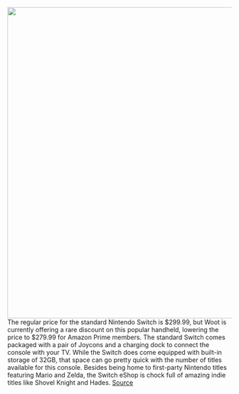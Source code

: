 <img src='https://cdn.vox-cdn.com/thumbor/WgSgRMztkeoOEOKCYVTHFd-rcrU=/0x0:2040x1360/1200x800/filters:focal(857x517:1183x843)/cdn.vox-cdn.com/uploads/chorus_image/image/70488573/Nintendo_Switch.0.jpg' width='700px' /><br/>
The regular price for the standard Nintendo Switch is $299.99, but Woot is currently offering a rare discount on this popular handheld, lowering the price to $279.99 for Amazon Prime members. The standard Switch comes packaged with a pair of Joycons and a charging dock to connect the console with your TV. While the Switch does come equipped with built-in storage of 32GB, that space can go pretty quick with the number of titles available for this console. Besides being home to first-party Nintendo titles featuring Mario and Zelda, the Switch eShop is chock full of amazing indie titles like Shovel Knight and Hades.
<a href='https://www.theverge.com/good-deals/2022/2/9/22923517/lg-c1-oled-nintendo-switch-games-elgato-webcam-deal-sale'> Source <a/>